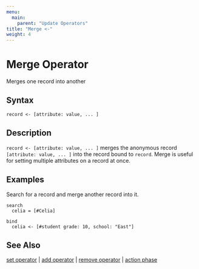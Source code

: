 ```yaml
---
menu:
  main:
    parent: "Update Operators"
title: "Merge <-"
weight: 4
---
```


# Merge Operator

Merges one record into another

## Syntax

```eve
record <- [attribute: value, ... ]
```

## Description

`record <- [attribute: value, ... ]` merges the anonymous record `[attribute: value, ... ]` into the record bound to `record`. Merge is useful for setting multiple attributes on a record at once.

## Examples

Search for a record and merge another record into it.

```eve
search
  celia = [#Celia]

bind
  celia <- [#student grade: 10, school: "East"]
```

## See Also

[set operator](../set) | [add operator](../add) | [remove operator](../remove) | [action phase](../action-phase)
